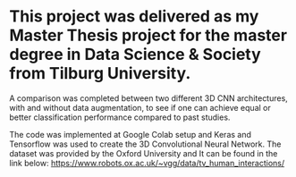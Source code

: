 # This project was delivered as my Master Thesis project for the master degree in Data Science & Society from Tilburg University.

A comparison was completed between two different 3D CNN architectures, with and without data augmentation, to see if one can achieve equal or better classification performance compared to past studies.

The code was implemented at Google Colab setup and Keras and Tensorflow was used to create the 3D Convolutional Neural Network. The dataset was provided by the Oxford University and It can be found in the link below:
https://www.robots.ox.ac.uk/~vgg/data/tv_human_interactions/
